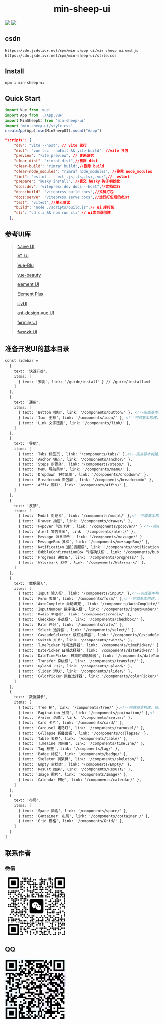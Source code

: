 <h1 align="center">min-sheep-ui</h1>

[![](https://data.jsdelivr.com/v1/package/npm/min-sheep-ui/badge)](https://www.jsdelivr.com/package/npm/min-sheep-ui)
[![](https://img.shields.io/npm/v/min-sheep-ui?color=c95f8b&amp;label=NPM)](https://www.npmjs.com/package/min-sheep-ui)

## csdn

```bash
https://cdn.jsdelivr.net/npm/min-sheep-ui/min-sheep-ui.umd.js 
https://cdn.jsdelivr.net/npm/min-sheep-ui/style.css
```

## Install
```bash
npm i min-sheep-ui
```


## Quick Start

```js
import Vue from 'vue'
import App from './App.vue'
import MinSheepUI from 'min-sheep-ui'
import 'min-sheep-ui/style.css'
createApp(App).use(MinSheepUI).mount("#app")
```
```json
"scripts": {
    "dev": "vite --host", // vite 运行
    "dist": "vue-tsc --noEmit && vite build", //vite 打包
    "preview": "vite preview", // 暂未研究
    "clear-dist": "rimraf dist",//删除 dist
    "clear-build": "rimraf build",//删除 build
    "clear-node_modules": "rimraf node_modules", //删除 node_modules
    "lint": "eslint . --ext .js,.ts,.tsx,.vue",//  eslint
    "prepare": "husky install", //提交 husky 钩子初始化
    "docs:dev": "vitepress dev docs --host",//文档运行
    "docs:build": "vitepress build docs",//文档打包
    "docs:serve": "vitepress serve docs",//运行打包后的dist
    "test": "vitest",//单元测试
    "build": "node ./scripts/build.js",// ui 库打包
    "cli": "cd cli && npm run cli" // ui库目录创建
  },
```
## 参考UI库

>[Naive UI](https://www.naiveui.com/zh-CN/dark/docs/installation)
>
>[AT-UI](https://at-ui.github.io/at-ui/#/zh)
>
>[Vue-Blu](https://chenz24.github.io/vue-blu/#/)
>
>[vue-beauty](https://fe-driver.github.io/vue-beauty/#/components/button)
>
>[element UI](https://element.eleme.cn/#/zh-CN)
>
>[Element Plus](https://element-plus.gitee.io/zh-CN/)
>
>[layUI](https://layui.itze.cn/)
>
> [ant-design-vue UI](https://www.antdv.com/components/overview-cn)
>
> [formily UI](https://antd.formilyjs.org/zh-CN/components/upload)
> 
> [formkit UI](https://formkit.com/)

## 准备开发UI的基本目录

```md
const sidebar = [
  {
    text: '快速开始',
    items: [
      { text: '安装', link: '/guide/install' } // /guide/install.md
    ]
  },
  {
    text: '通用',
    items: [
      { text: 'Button 按钮', link: '/components/button/' }, <!--完成基本构建，目前可以使用，但后续要补充-->
      { text: 'Icon 图标', link: '/components/icon/' }, <!--完成基本构建，目前可以使用，但后续要补充-->
      { text: 'Link 文字链接', link: '/components/link/' },
    ]
  },
  { 
    text: '导航', 
    items: [
      { text: 'Tabs 标签页', link: '/components/tabs/' },<!--完成基本构建，目前可以使用，但后续要补充-->
      { text: 'Anchor 锚点', link: '/components/anchor/' },
      { text: 'Steps 步骤条', link: '/components/steps/' },
      { text: 'Menu 导航菜单', link: '/components/menu/' },
      { text: 'Dropdown 下拉菜单', link: '/components/dropdown/' },
      { text: 'Breadcrumb 面包屑', link: '/components/breadcrumb/' },
      { text: 'Affix 固钉', link: '/components/Affix/' },
    ] 
  },
  { 
    text: '反馈', 
    items: [
      { text: 'Modal 对话框', link: '/components/modal/' },<!--完成基本构建，目前可以使用，但后续要补充-->
      { text: 'Drawer 抽屉', link: '/components/drawer/' },
      { text: 'Popover 气泡卡片', link: '/components/popover/' },<!--完成基本构建，目前可以使用，但后续要补充-->
      { text: 'Alert 警告提示', link: '/components/alert/' },
      { text: 'Message 消息提示', link: '/components/message/' },
      { text: 'MessageBox 弹框', link: '/components/messageBox/' },
      { text: 'Notification 通知提醒框', link: '/components/notification/' },
      { text: 'BubbleConfirmationBox 气泡确认框', link: '/components/bubbleConfirmationBox/' },
      { text: 'Progress 进度条', link: '/components/progress/' },
      { text: 'Watermark 水印', link: '/components/Watermark/' },
    ] 
  },
  { 
    text: '数据录入', 
    items: [
      { text: 'Input 输入框', link: '/components/input/' },<!--完成基本构建，目前可以使用，但后续要补充-->
      { text: 'Form 表单', link: '/components/form/' },<!--完成基本构建，目前可以使用，但后续要补充-->
      { text: 'AutoComplete 自动填充', link: '/components/AutoComplete/' },
      { text: 'InputNumber 数字输入框', link: '/components/inputNumber/' },
      { text: 'Radio 单选框', link: '/components/radio/' },
      { text: 'Checkbox 多选框', link: '/components/checkbox/' },
      { text: 'Rate 评分', link: '/components/rate/' },
      { text: 'Select 选择器', link: '/components/select/' },
      { text: 'CascadeSelector 级联选择器', link: '/components/CascadeSelector/' },
      { text: 'Switch 开关', link: '/components/switch/' },
      { text: 'TimePicker 时间选择器', link: '/components/timePicker/' },
      { text: 'DatePicker 日期选择器', link: '/components/datePicker/' },
      { text: 'DateTimePicker 日期时间选择器', link: '/components/dateTimePicker/' },
      { text: 'Transfer 穿梭框', link: '/components/transfer/' },
      { text: 'Upload 上传', link: '/components/upload/' },
      { text: 'Slider 滑块', link: '/components/slider/' },
      { text: 'ColorPicker 颜色选择器', link: '/components/colorPicker/' },
    ]
  },
  { 
    text: '数据展示', 
    items: [
      { text: 'Tree 树', link: '/components/tree/' },<!--完成基本构建，目前可以使用，但后续要补充-->
      { text: 'Pagination 分页', link: '/components/pagination/' },<!--完成基本构建，目前可以使用，但后续要补充-->
      { text: 'Avatar 头像', link: '/components/avatar/' },
      { text: 'Card 卡片', link: '/components/card/' },
      { text: 'Carousel 走马灯', link: '/components/carousel/' },
      { text: 'Collapse 折叠面板', link: '/components/collapse/' },
      { text: 'Table 表格', link: '/components/table/' },
      { text: 'Timeline 时间轴', link: '/components/timeline/' },
      { text: 'Tag 标签', link: '/components/tag/' },
      { text: 'Badge 标记', link: '/components/badge/' },
      { text: 'Skeleton 骨架屏', link: '/components/skeleton/' },
      { text: 'Empty 空状态', link: '/components/Empty/' },
      { text: 'Result 结果', link: '/components/Result/' },
      { text: 'Image 图片', link: '/components/Image/' },
      { text: 'Calendar 日历', link: '/components/calendar/' },
    ] 
  },
  { 
    text: '布局',
    items: [
      { text: 'Space 间距', link: '/components/space/' },
      { text: 'Container  布局', link: '/components/container /' },
      { text: 'Grid 栅格', link: '/components/Grid/' },
    ] 
  }
]
```

## 联系作者

### 微信

<img src="./src/assets/QQ%E6%88%AA%E5%9B%BE20230109183547.png" width="200"/>

## QQ
<img src="./src/assets/QQ%E6%88%AA%E5%9B%BE20230109183816.png" width="200"/>

